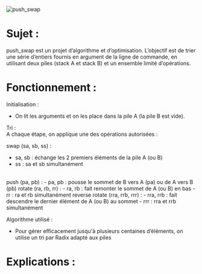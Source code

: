 ![push_swap](https://github.com/user-attachments/assets/0964941e-bf0f-4fec-9e55-0276531e1aaa)

# Sujet :
push_swap est un projet d’algorithme et d’optimisation. L’objectif est de trier une série d’entiers fournis en argument de la ligne de commande, en utilisant deux piles (stack A et stack B) et un ensemble limité d’opérations.

# Fonctionnement :
Initialisation : 
- On lit les arguments et on les place dans la pile A (la pile B est vide).

Tri : <br>
A chaque étape, on applique une des opérations autorisées : <br>

swap (sa, sb, ss) :
- sa, sb : échange les 2 premiers éléments de la pile A (ou B)
- ss : sa et sb simultanément
<br>
push (pa, pb) :
- pa, pb : pousse le sommet de B vers A (pa) ou de A vers B (pb)
rotate (ra, rb, rr) :
- ra, rb : fait remonter le sommet de A (ou B) en bas
- rr : ra et rb simultanément
reverse rotate (rra, rrb, rrr) :
- rra, rrb : fait descendre le dernier élément de A (ou B) au sommet
- rrr	: rra et rrb simultanément

Algorithme utilisé :
- Pour gérer efficacement jusqu'à plusieurs centaines d’éléments, on utilise un tri par Radix adapté aux piles

# Explications :

